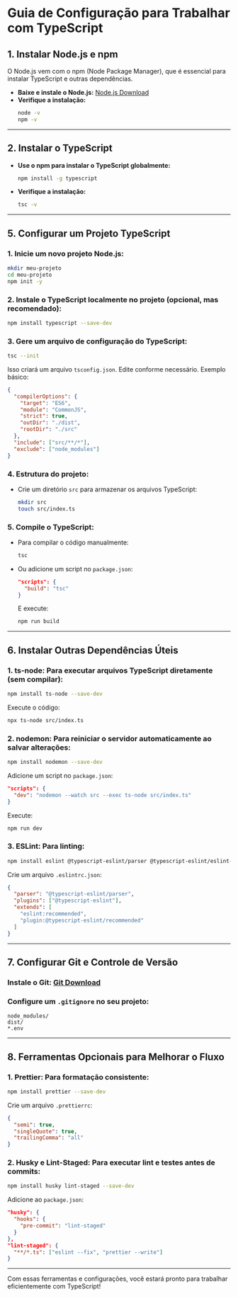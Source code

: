 # Guia de Configuração para Trabalhar com TypeScript

## 1. Instalar Node.js e npm
O Node.js vem com o npm (Node Package Manager), que é essencial para instalar TypeScript e outras dependências.

- **Baixe e instale o Node.js:** [Node.js Download](https://nodejs.org/)
- **Verifique a instalação:**
  ```bash
  node -v
  npm -v
  ```

---

## 2. Instalar o TypeScript
- **Use o npm para instalar o TypeScript globalmente:**
  ```bash
  npm install -g typescript
  ```
- **Verifique a instalação:**
  ```bash
  tsc -v
  ```

---

## 5. Configurar um Projeto TypeScript

### 1. Inicie um novo projeto Node.js:
```bash
mkdir meu-projeto
cd meu-projeto
npm init -y
```

### 2. Instale o TypeScript localmente no projeto (opcional, mas recomendado):
```bash
npm install typescript --save-dev
```

### 3. Gere um arquivo de configuração do TypeScript:
```bash
tsc --init
```
Isso criará um arquivo `tsconfig.json`. Edite conforme necessário. Exemplo básico:
```json
{
  "compilerOptions": {
    "target": "ES6",
    "module": "CommonJS",
    "strict": true,
    "outDir": "./dist",
    "rootDir": "./src"
  },
  "include": ["src/**/*"],
  "exclude": ["node_modules"]
}
```

### 4. Estrutura do projeto:
- Crie um diretório `src` para armazenar os arquivos TypeScript:
  ```bash
  mkdir src
  touch src/index.ts
  ```

### 5. Compile o TypeScript:
- Para compilar o código manualmente:
  ```bash
  tsc
  ```
- Ou adicione um script no `package.json`:
  ```json
  "scripts": {
    "build": "tsc"
  }
  ```
  E execute:
  ```bash
  npm run build
  ```

---

## 6. Instalar Outras Dependências Úteis

### 1. **ts-node:** Para executar arquivos TypeScript diretamente (sem compilar):
```bash
npm install ts-node --save-dev
```
Execute o código:
```bash
npx ts-node src/index.ts
```

### 2. **nodemon:** Para reiniciar o servidor automaticamente ao salvar alterações:
```bash
npm install nodemon --save-dev
```
Adicione um script no `package.json`:
```json
"scripts": {
  "dev": "nodemon --watch src --exec ts-node src/index.ts"
}
```
Execute:
```bash
npm run dev
```

### 3. **ESLint:** Para linting:
```bash
npm install eslint @typescript-eslint/parser @typescript-eslint/eslint-plugin --save-dev
```
Crie um arquivo `.eslintrc.json`:
```json
{
  "parser": "@typescript-eslint/parser",
  "plugins": ["@typescript-eslint"],
  "extends": [
    "eslint:recommended",
    "plugin:@typescript-eslint/recommended"
  ]
}
```

---

## 7. Configurar Git e Controle de Versão

### Instale o Git: [Git Download](https://git-scm.com/)
### Configure um `.gitignore` no seu projeto:
```gitignore
node_modules/
dist/
*.env
```

---

## 8. Ferramentas Opcionais para Melhorar o Fluxo

### 1. **Prettier:** Para formatação consistente:
```bash
npm install prettier --save-dev
```
Crie um arquivo `.prettierrc`:
```json
{
  "semi": true,
  "singleQuote": true,
  "trailingComma": "all"
}
```

### 2. **Husky e Lint-Staged:** Para executar lint e testes antes de commits:
```bash
npm install husky lint-staged --save-dev
```
Adicione ao `package.json`:
```json
"husky": {
  "hooks": {
    "pre-commit": "lint-staged"
  }
},
"lint-staged": {
  "**/*.ts": ["eslint --fix", "prettier --write"]
}
```

---

Com essas ferramentas e configurações, você estará pronto para trabalhar eficientemente com TypeScript!
